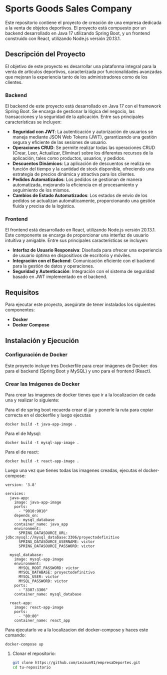 # Sports Goods Sales Company

Este repositorio contiene el proyecto de creación de una empresa dedicada a la venta de objetos deportivos. El proyecto está compuesto por un backend desarrollado en Java 17 utilizando Spring Boot, y un frontend construido con React, utilizando Node.js versión 20.13.1.

## Descripción del Proyecto

El objetivo de este proyecto es desarrollar una plataforma integral para la venta de artículos deportivos, caracterizada por funcionalidades avanzadas que mejoran la experiencia tanto de los administradores como de los clientes.

### Backend

El backend de este proyecto está desarrollado en Java 17 con el framework Spring Boot. Se encarga de gestionar la lógica del negocio, las transacciones y la seguridad de la aplicación. Entre sus principales características se incluyen:

- **Seguridad con JWT**: La autenticación y autorización de usuarios se maneja mediante JSON Web Tokens (JWT), garantizando una gestión segura y eficiente de las sesiones de usuario.
- **Operaciones CRUD**: Se permite realizar todas las operaciones CRUD (Crear, Leer, Actualizar, Eliminar) sobre los diferentes recursos de la aplicación, tales como productos, usuarios, y pedidos.
- **Descuentos Dinámicos**: La aplicación de descuentos se realiza en función del tiempo y la cantidad de stock disponible, ofreciendo una estrategia de precios dinámica y atractiva para los clientes.
- **Pedidos Automatizados**: Los pedidos se gestionan de manera automatizada, mejorando la eficiencia en el procesamiento y seguimiento de los mismos.
- **Cambios de Estado Automatizados**: Los estados de envío de los pedidos se actualizan automáticamente, proporcionando una gestión fluida y precisa de la logística.

### Frontend

El frontend está desarrollado en React, utilizando Node.js versión 20.13.1. Este componente se encarga de proporcionar una interfaz de usuario intuitiva y amigable. Entre sus principales características se incluyen:

- **Interfaz de Usuario Responsiva**: Diseñada para ofrecer una experiencia de usuario óptima en dispositivos de escritorio y móviles.
- **Integración con el Backend**: Comunicación eficiente con el backend para la gestión de datos y operaciones.
- **Seguridad y Autenticación**: Integración con el sistema de seguridad basado en JWT implementado en el backend.

## Requisitos

Para ejecutar este proyecto, asegúrate de tener instalados los siguientes componentes:

- **Docker**
- **Docker Compose**

## Instalación y Ejecución

### Configuración de Docker

Este proyecto incluye tres Dockerfile para crear imágenes de Docker: dos para el backend (Spring Boot y MySQL) y uno para el frontend (React).

### Crear las Imágenes de Docker
Para crear las imagenes de docker tienes que ir a la localizacion de cada una y realizar lo siguiente:

Para el de spring boot recuerda crear el jar y ponerle la ruta para copiar correcta en el dockerfile y luego ejecutas
```
docker build -t java-app-image .
```
Para el de Mysql:
```
docker build -t mysql-app-image .
```
Para el de react:

```
docker build -t react-app-image .
```
Luego una vez que tienes todas las imagenes creadas, ejecutas el docker-compose:

```
version: '3.8'

services:
  java-app:
    image: java-app-image
    ports:
      - "9010:9010"
    depends_on:
      - mysql_database
    container_name: java_app
    environment:
      SPRING_DATASOURCE_URL: jdbc:mysql://mysql_database:3306/proyectodefinitivo
      SPRING_DATASOURCE_USERNAME: victor
      SPRING_DATASOURCE_PASSWORD: victor
      
  mysql_database:
    image: mysql-app-image
    environment:
      MYSQL_ROOT_PASSWORD: victor
      MYSQL_DATABASE: proyectodefinitivo
      MYSQL_USER: victor
      MYSQL_PASSWORD: victor
    ports:
      - "3307:3306"
    container_name: mysql_database

  react-app:
    image: react-app-image
    ports:
      - "80:80"
    container_name: react_app

```
Para ejecutarlo ve a la localizacion del docker-compose y haces este comando: 

```
docker-compose up
```


1. Clonar el repositorio:
   ```bash
   git clone https://github.com/Lezaun91/empresaDeportes.git
   cd tu-repositorio

